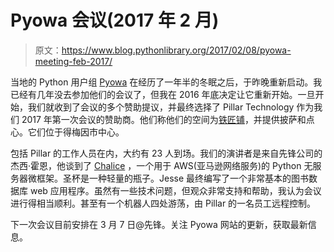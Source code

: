 # Pyowa 会议(2017 年 2 月)

> 原文：<https://www.blog.pythonlibrary.org/2017/02/08/pyowa-meeting-feb-2017/>

当地的 Python 用户组 [Pyowa](http://www.pyowa.org/) 在经历了一年半的冬眠之后，于昨晚重新启动。我已经有几年没去参加他们的会议了，但我在 2016 年底决定让它重新开始。一旦开始，我们就收到了会议的多个赞助提议，并最终选择了 Pillar Technology 作为我们 2017 年第一次会议的赞助商。他们称他们的空间为[铁匠铺](http://www.desmoinesregister.com/story/tech/2016/04/08/des-moines-newest-tech-space-forge-opens/82722010/)，并提供披萨和点心。它们位于得梅因市中心。

包括 Pillar 的工作人员在内，大约有 23 人到场。我们的演讲者是来自先锋公司的杰西·霍恩，他谈到了 [Chalice](https://github.com/awslabs/chalice) ，一个用于 AWS(亚马逊网络服务)的 Python 无服务器微框架。圣杯是一种轻量的瓶子。Jesse 最终编写了一个非常基本的图书数据库 web 应用程序。虽然有一些技术问题，但观众非常支持和帮助，我认为会议进行得相当顺利。甚至有一个机器人四处游荡，由 Pillar 的一名员工远程控制。

下一次会议目前安排在 3 月 7 日@先锋。关注 Pyowa 网站的更新，获取最新信息。